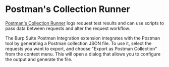# Postman's Collection Runner

[Postman's Collection Runner](https://learning.postman.com/docs/running-collections/intro-to-collection-runs/) logs request test results and can use scripts to pass data between requests and alter the request workflow.

The Burp Suite Postman Integration extension integrates with the Postman tool by generating a Postman collection JSON file. To use it, select the requests you want to export, and choose "Export as Postman Collection" from the context menu. This will open a dialog that allows you to configure the output and generate the file.